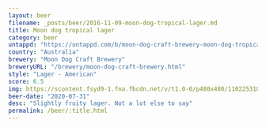 ```yaml
---
layout: beer
filename: _posts/beer/2016-11-09-moon-dog-tropical-lager.md
title: Moon dog tropical lager
category: beer
untappd: "https://untappd.com/b/moon-dog-craft-brewery-moon-dog-tropical-lager/3867671"
country: "Australia"
brewery: "Moon Dog Craft Brewery"
breweryURL: "/brewery/moon-dog-craft-brewery.html"
style: "Lager - American"
score: 6.5
img: https://scontent.fsyd9-1.fna.fbcdn.net/v/t1.0-0/p480x480/110225318_10158492319593745_3089714769951538417_o.jpg?_nc_cat=111&_nc_sid=0be424&_nc_ohc=u87008E7BIsAX-6w5YQ&_nc_ht=scontent.fsyd9-1.fna&_nc_tp=6&oh=94bbae7b875a359974c92c26dc848090&oe=5F47F488
beer-date: "2020-07-31"
desc: "Slightly fruity lager. Not a lot else to say"
permalink: /beer/:title.html
---
```

